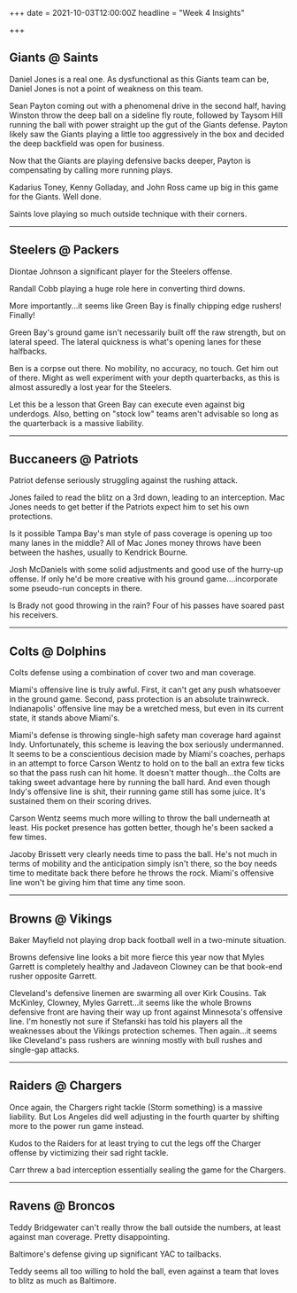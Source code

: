 +++
date = 2021-10-03T12:00:00Z
headline = "Week 4 Insights"

+++
## Giants @ Saints

Daniel Jones is a real one. As dysfunctional as this Giants team can be, Daniel Jones is not a point of weakness on this team.

Sean Payton coming out with a phenomenal drive in the second half, having Winston throw the deep ball on a sideline fly route, followed by Taysom Hill running the ball with power straight up the gut of the Giants defense. Payton likely saw the Giants playing a little too aggressively in the box and decided the deep backfield was open for business.

Now that the Giants are playing defensive backs deeper, Payton is compensating by calling more running plays.

Kadarius Toney, Kenny Golladay, and John Ross came up big in this game for the Giants. Well done.

Saints love playing so much outside technique with their corners.

***

## Steelers @ Packers

Diontae Johnson a significant player for the Steelers offense.

Randall Cobb playing a huge role here in converting third downs.

More importantly...it seems like Green Bay is finally chipping edge rushers! Finally!

Green Bay's ground game isn't necessarily built off the raw strength, but on lateral speed. The lateral quickness is what's opening lanes for these halfbacks.

Ben is a corpse out there. No mobility, no accuracy, no touch. Get him out of there. Might as well experiment with your depth quarterbacks, as this is almost assuredly a lost year for the Steelers.

Let this be a lesson that Green Bay can execute even against big underdogs. Also, betting on "stock low" teams aren't advisable so long as the quarterback is a massive liability.

***

## Buccaneers @ Patriots

Patriot defense seriously struggling against the rushing attack.

Jones failed to read the blitz on a 3rd down, leading to an interception. Mac Jones needs to get better if the Patriots expect him to set his own protections.

Is it possible Tampa Bay's man style of pass coverage is opening up too many lanes in the middle? All of Mac Jones money throws have been between the hashes, usually to Kendrick Bourne.

Josh McDaniels with some solid adjustments and good use of the hurry-up offense. If only he'd be more creative with his ground game....incorporate some pseudo-run concepts in there.

Is Brady not good throwing in the rain? Four of his passes have soared past his receivers.

***

## Colts @ Dolphins

Colts defense using a combination of cover two and man coverage.

Miami's offensive line is truly awful. First, it can't get any push whatsoever in the ground game. Second, pass protection is an absolute trainwreck. Indianapolis' offensive line may be a wretched mess, but even in its current state, it stands above Miami's.

Miami's defense is throwing single-high safety man coverage hard against Indy. Unfortunately, this scheme is leaving the box seriously undermanned. It seems to be a conscientious decision made by Miami's coaches, perhaps in an attempt to force Carson Wentz to hold on to the ball an extra few ticks so that the pass rush can hit home. It doesn't matter though...the Colts are taking sweet advantage here by running the ball hard. And even though Indy's offensive line is shit, their running game still has some juice. It's sustained them on their scoring drives.

Carson Wentz seems much more willing to throw the ball underneath at least. His pocket presence has gotten better, though he's been sacked a few times.

Jacoby Brissett very clearly needs time to pass the ball. He's not much in terms of mobility and the anticipation simply isn't there, so the boy needs time to meditate back there before he throws the rock. Miami's offensive line won't be giving him that time any time soon.

***

## Browns @ Vikings

Baker Mayfield not playing drop back football well in a two-minute situation.

Browns defensive line looks a bit more fierce this year now that Myles Garrett is completely healthy and Jadaveon Clowney can be that book-end rusher opposite Garrett.

Cleveland's defensive linemen are swarming all over Kirk Cousins. Tak McKinley, Clowney, Myles Garrett...it seems like the whole Browns defensive front are having their way up front against Minnesota's offensive line. I'm honestly not sure if Stefanski has told his players all the weaknesses about the Vikings protection schemes. Then again...it seems like Cleveland's pass rushers are winning mostly with bull rushes and single-gap attacks.

***

## Raiders @ Chargers

Once again, the Chargers right tackle (Storm something) is a massive liability. But Los Angeles did well adjusting in the fourth quarter by shifting more to the power run game instead.

Kudos to the Raiders for at least trying to cut the legs off the Charger offense by victimizing their sad right tackle.

Carr threw a bad interception essentially sealing the game for the Chargers.

***

## Ravens @ Broncos

Teddy Bridgewater can't really throw the ball outside the numbers, at least against man coverage. Pretty disappointing.

Baltimore's defense giving up significant YAC to tailbacks.

Teddy seems all too willing to hold the ball, even against a team that loves to blitz as much as Baltimore.